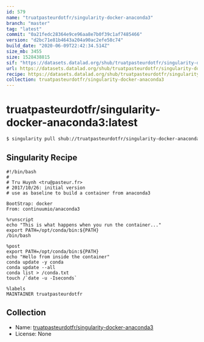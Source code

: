 ```yaml
---
id: 579
name: "truatpasteurdotfr/singularity-docker-anaconda3"
branch: "master"
tag: "latest"
commit: "0a21fedc28364e9ce96aa8e7b0f39c1af7485466"
version: "d2bc71e81b4643a204a90ac2efe58c74"
build_date: "2020-06-09T22:42:34.514Z"
size_mb: 3455
size: 1528438815
sif: "https://datasets.datalad.org/shub/truatpasteurdotfr/singularity-docker-anaconda3/latest/2020-06-09-0a21fedc-d2bc71e8/d2bc71e81b4643a204a90ac2efe58c74.simg"
url: https://datasets.datalad.org/shub/truatpasteurdotfr/singularity-docker-anaconda3/latest/2020-06-09-0a21fedc-d2bc71e8/
recipe: https://datasets.datalad.org/shub/truatpasteurdotfr/singularity-docker-anaconda3/latest/2020-06-09-0a21fedc-d2bc71e8/Singularity
collection: truatpasteurdotfr/singularity-docker-anaconda3
---
```


# truatpasteurdotfr/singularity-docker-anaconda3:latest

```bash
$ singularity pull shub://truatpasteurdotfr/singularity-docker-anaconda3:latest
```

## Singularity Recipe

```singularity
#!/bin/bash
# 
# Tru Huynh <tru@pasteur.fr>
# 2017/10/26: initial version
# use as baseline to build a container from anaconda3

BootStrap: docker
From: continuumio/anaconda3

%runscript
echo "This is what happens when you run the container..."
export PATH=/opt/conda/bin:${PATH}
/bin/bash

%post
export PATH=/opt/conda/bin:${PATH}
echo "Hello from inside the container"
conda update -y conda
conda update --all
conda list > /conda.txt
touch /`date -u -Iseconds`

%labels
MAINTAINER truatpasteurdotfr
```

## Collection

 - Name: [truatpasteurdotfr/singularity-docker-anaconda3](https://github.com/truatpasteurdotfr/singularity-docker-anaconda3)
 - License: None

